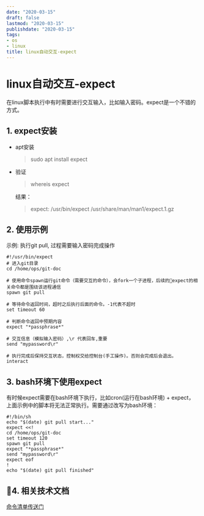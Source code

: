 ```yaml
---
date: "2020-03-15"
draft: false
lastmod: "2020-03-15"
publishdate: "2020-03-15"
tags:
- os
- linux
title: linux自动交互-expect
---
```


# linux自动交互-expect
在linux脚本执行中有时需要进行交互输入，比如输入密码。expect是一个不错的方式。

## 1. expect安装

* apt安装
    > sudo apt install expect

* 验证
    > whereis expect

    结果：
    > expect: /usr/bin/expect /usr/share/man/man1/expect.1.gz

## 2. 使用示例
示例: 执行git pull, 过程需要输入密码完成操作
```
#!/usr/bin/expect
# 进入git目录
cd /home/ops/git-doc

# 使用命令spawn运行git命令（需要交互的命令），会fork一个子进程，后续的expect的相关命令都是围绕该进程通信
spawn git pull

# 等待命令返回时间，超时之后执行后面的命令。-1代表不超时
set timeout 60

# 判断命令返回中预期内容
expect "*passphrase*"

# 交互信息（模拟输入密码）,\r 代表回车,重要
send "mypassword\r"

# 执行完成后保持交互状态，控制权交给控制台(手工操作)。否则会完成后会退出。
interact
```

## 3. bash环境下使用expect
有时候expect需要在bash环境下执行，比如cron(运行在bash环境) + expect，上面示例中的脚本将无法正常执行。需要通过改写为bash环境：

```
#!/bin/sh
echo "$(date) git pull start..."
expect <<!
cd /home/ops/git-doc
set timeout 120
spawn git pull
expect "*passphrase*"
send "mypassword\r"
expect eof
!
echo "$(date) git pull finished" 
```

## 4. 相关技术文档
[命令清单传送门](https://man.linuxde.net/expect1)